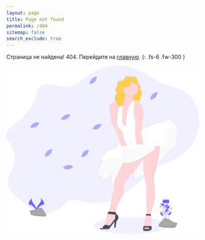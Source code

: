 ```yaml
---
layout: page
title: Page not found
permalink: /404
sitemap: false
search_exclude: true
---
```


Страница не найдена! 404. Перейдите на [главную](/).
{: .fs-6 .fw-300 }

![404](/assets/img/404.svg)
